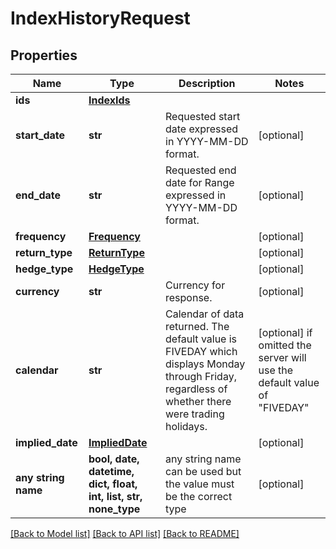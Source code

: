 # IndexHistoryRequest


## Properties
Name | Type | Description | Notes
------------ | ------------- | ------------- | -------------
**ids** | [**IndexIds**](IndexIds.md) |  | 
**start_date** | **str** | Requested start date expressed in YYYY-MM-DD format. | [optional] 
**end_date** | **str** | Requested end date for Range expressed in YYYY-MM-DD format. | [optional] 
**frequency** | [**Frequency**](Frequency.md) |  | [optional] 
**return_type** | [**ReturnType**](ReturnType.md) |  | [optional] 
**hedge_type** | [**HedgeType**](HedgeType.md) |  | [optional] 
**currency** | **str** | Currency for response. | [optional] 
**calendar** | **str** | Calendar of data returned. The default value is FIVEDAY which displays Monday through Friday, regardless of whether there were trading holidays. | [optional]  if omitted the server will use the default value of "FIVEDAY"
**implied_date** | [**ImpliedDate**](ImpliedDate.md) |  | [optional] 
**any string name** | **bool, date, datetime, dict, float, int, list, str, none_type** | any string name can be used but the value must be the correct type | [optional]

[[Back to Model list]](../README.md#documentation-for-models) [[Back to API list]](../README.md#documentation-for-api-endpoints) [[Back to README]](../README.md)


